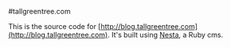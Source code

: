 #tallgreentree.com

This is the source code for [http://blog.tallgreentree.com](http://blog.tallgreentree.com). It's built using [Nesta](http://nestacms.com), a Ruby cms.
